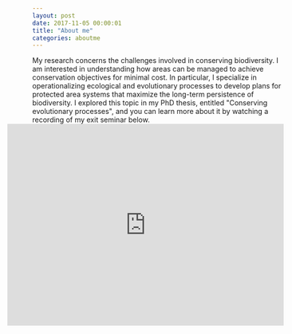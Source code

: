 ```yaml
---
layout: post
date: 2017-11-05 00:00:01
title: "About me"
categories: aboutme
---
```


<div>
<p>My research concerns the challenges involved in conserving biodiversity. I am interested in understanding how areas can be managed to achieve conservation objectives for minimal cost. In particular, I specialize in operationalizing ecological and evolutionary processes to develop plans for protected area systems that maximize the long-term persistence of biodiversity. I explored this topic in my PhD thesis, entitled "Conserving evolutionary processes", and you can learn more about it by watching a recording of my exit seminar below.
<iframe style="float:right;vertical-align:top;" width="554" height="405" src="https://www.youtube.com/embed/dkkqXo8Z17w" frameborder="0" allow="autoplay; encrypted-media" allowfullscreen>Please try another web-browser to view the embedded video</iframe>
</p>
</div>
